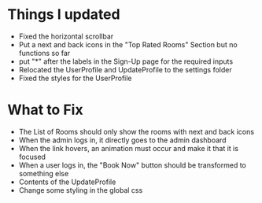 # Things I updated

- Fixed the horizontal scrollbar
- Put a next and back icons in the "Top Rated Rooms" Section but no functions so far
- put "\*" after the labels in the Sign-Up page for the required inputs
- Relocated the UserProfile and UpdateProfile to the settings folder
- Fixed the styles for the UserProfile

# What to Fix

- The List of Rooms should only show the rooms with next and back icons
- When the admin logs in, it directly goes to the admin dashboard
- When the link hovers, an animation must occur and make it that it is focused
- When a user logs in, the "Book Now" button should be transformed to something else
- Contents of the UpdateProfile
- Change some styling in the global css
